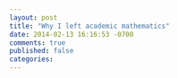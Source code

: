 ```yaml
---
layout: post
title: "Why I left academic mathematics"
date: 2014-02-13 16:16:53 -0700
comments: true
published: false
categories: 
---
```

